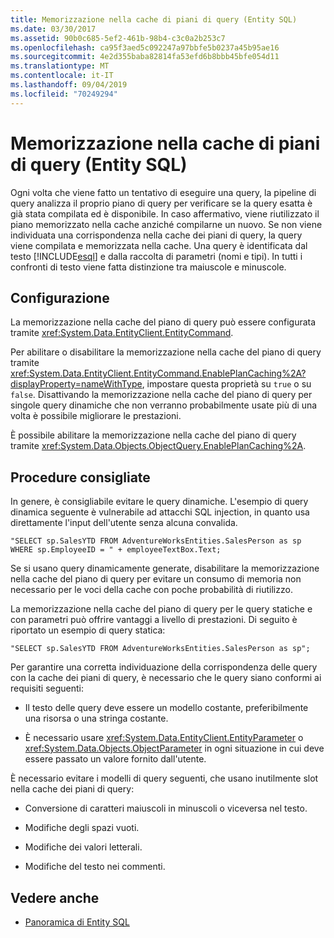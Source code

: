 ```yaml
---
title: Memorizzazione nella cache di piani di query (Entity SQL)
ms.date: 03/30/2017
ms.assetid: 90b0c685-5ef2-461b-98b4-c3c0a2b253c7
ms.openlocfilehash: ca95f3aed5c092247a97bbfe5b0237a45b95ae16
ms.sourcegitcommit: 4e2d355baba82814fa53efd6b8bbb45bfe054d11
ms.translationtype: MT
ms.contentlocale: it-IT
ms.lasthandoff: 09/04/2019
ms.locfileid: "70249294"
---
```

# <a name="query-plan-caching-entity-sql"></a>Memorizzazione nella cache di piani di query (Entity SQL)
Ogni volta che viene fatto un tentativo di eseguire una query, la pipeline di query analizza il proprio piano di query per verificare se la query esatta è già stata compilata ed è disponibile. In caso affermativo, viene riutilizzato il piano memorizzato nella cache anziché compilarne un nuovo. Se non viene individuata una corrispondenza nella cache dei piani di query, la query viene compilata e memorizzata nella cache. Una query è identificata dal testo [!INCLUDE[esql](../../../../../../includes/esql-md.md)] e dalla raccolta di parametri (nomi e tipi). In tutti i confronti di testo viene fatta distinzione tra maiuscole e minuscole.  
  
## <a name="configuration"></a>Configurazione  
 La memorizzazione nella cache del piano di query può essere configurata tramite <xref:System.Data.EntityClient.EntityCommand>.  
  
 Per abilitare o disabilitare la memorizzazione nella cache del piano di query tramite <xref:System.Data.EntityClient.EntityCommand.EnablePlanCaching%2A?displayProperty=nameWithType>, impostare questa proprietà su `true` o su `false`. Disattivando la memorizzazione nella cache del piano di query per singole query dinamiche che non verranno probabilmente usate più di una volta è possibile migliorare le prestazioni.  
  
 È possibile abilitare la memorizzazione nella cache del piano di query tramite <xref:System.Data.Objects.ObjectQuery.EnablePlanCaching%2A>.  
  
## <a name="recommended-practice"></a>Procedure consigliate  
 In genere, è consigliabile evitare le query dinamiche. L'esempio di query dinamica seguente è vulnerabile ad attacchi SQL injection, in quanto usa direttamente l'input dell'utente senza alcuna convalida.  
  
 `"SELECT sp.SalesYTD FROM AdventureWorksEntities.SalesPerson as sp WHERE sp.EmployeeID = " + employeeTextBox.Text;`  
  
 Se si usano query dinamicamente generate, disabilitare la memorizzazione nella cache del piano di query per evitare un consumo di memoria non necessario per le voci della cache con poche probabilità di riutilizzo.  
  
 La memorizzazione nella cache del piano di query per le query statiche e con parametri può offrire vantaggi a livello di prestazioni. Di seguito è riportato un esempio di query statica:  
  
```  
"SELECT sp.SalesYTD FROM AdventureWorksEntities.SalesPerson as sp";  
```  
  
 Per garantire una corretta individuazione della corrispondenza delle query con la cache dei piani di query, è necessario che le query siano conformi ai requisiti seguenti:  
  
- Il testo delle query deve essere un modello costante, preferibilmente una risorsa o una stringa costante.  
  
- È necessario usare <xref:System.Data.EntityClient.EntityParameter> o <xref:System.Data.Objects.ObjectParameter> in ogni situazione in cui deve essere passato un valore fornito dall'utente.  
  
 È necessario evitare i modelli di query seguenti, che usano inutilmente slot nella cache dei piani di query:  
  
- Conversione di caratteri maiuscoli in minuscoli o viceversa nel testo.  
  
- Modifiche degli spazi vuoti.  
  
- Modifiche dei valori letterali.  
  
- Modifiche del testo nei commenti.  
  
## <a name="see-also"></a>Vedere anche

- [Panoramica di Entity SQL](entity-sql-overview.md)
